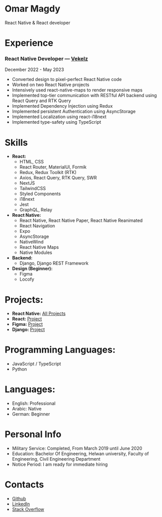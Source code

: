# Omar Magdy

React Native & React developer

# Experience

### React Native Developer — [Vekelz](https://www.linkedin.com/company/vekelz/)

December 2022 - May 2023

- Converted design to pixel-perfect React Native code
- Worked on two React Native projects
- Intensively used react-native-maps to render responsive maps
- Implemented top-tier communication with RESTful API backend using React Query and RTK Query
- Implemented Dependency Injection using Redux
- Implemented persistent Authentication using AsyncStorage
- Implemented Localization using react-i18next
- Implemented type-safety using TypeScript

# Skills

- **React:**
  - HTML, CSS
  - React Router, MaterialUI, Formik
  - Redux, Redux Toolkit (RTK)
  - Axios, React Query, RTK Query, SWR
  - NextJS
  - TailwindCSS
  - Styled Components
  - i18next
  - Jest
  - GraphQL, Relay
- **React Native:**
  - React Native, React Native Paper, React Native Reanimated
  - React Navigation
  - Expo
  - AsyncStorage
  - NativeWind
  - React Native Maps
  - Native Modules
- **Backend:**
  - Django, Django REST Framework
- **Design (Beginner):**
  - Figma
  - Locofy

# Projects:

- **React Native:** [All Projects](https://github.com/OmarThinks/OmarThinks/blob/master/examples/react-native.md)
- **React:** [Project](https://github.com/OmarThinks/Cantiin-React-NextJS)
- **Figma:** [Project](https://github.com/OmarThinks/This-and-That)
- **Django:** [Project](https://github.com/OmarThinks/cantiin_django)

# Programming Languages:

- JavaScript / TypeScript
- Python

# Languages:

- English: Professional
- Arabic: Native
- German: Beginner

# Personal Info

- Military Service: Completed, From March 2019 until June 2020
- Education: Bachelor Of Engineering, Helwan university, Faculty of Engineering, Civil Engineering Department
- Notice Period: I am ready for immediate hiring

# Contacts

- [Github](https://github.com/OmarThinks)
- [LinkedIn](https://www.linkedin.com/in/omar-magdy-28497a200/)
- [Stack Overflow](https://stackoverflow.com/users/14819065/omar-magdy)
